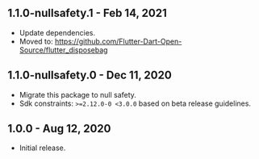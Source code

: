 ## 1.1.0-nullsafety.1 - Feb 14, 2021

*   Update dependencies.
*   Moved to: https://github.com/Flutter-Dart-Open-Source/flutter_disposebag

## 1.1.0-nullsafety.0 - Dec 11, 2020

*   Migrate this package to null safety.
*   Sdk constraints: `>=2.12.0-0 <3.0.0` based on beta release guidelines.

## 1.0.0 - Aug 12, 2020

*   Initial release.
